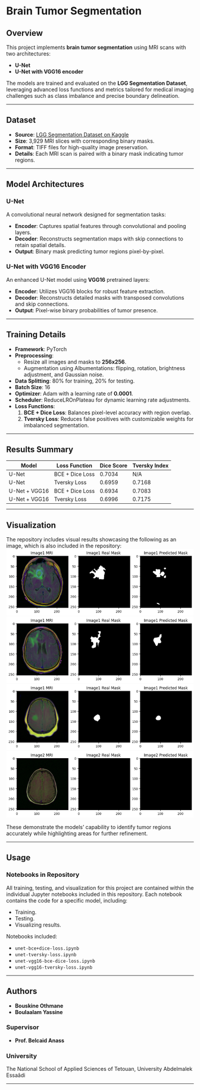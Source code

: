 # Brain Tumor Segmentation

## Overview

This project implements **brain tumor segmentation** using MRI scans with two architectures:

- **U-Net**
- **U-Net with VGG16 encoder**

The models are trained and evaluated on the **LGG Segmentation Dataset**, leveraging advanced loss functions and metrics tailored for medical imaging challenges such as class imbalance and precise boundary delineation.

---

## Dataset

- **Source**: [LGG Segmentation Dataset on Kaggle](https://www.kaggle.com/datasets/mateuszbuda/lgg-mri-segmentation)
- **Size**: 3,929 MRI slices with corresponding binary masks.
- **Format**: TIFF files for high-quality image preservation.
- **Details**: Each MRI scan is paired with a binary mask indicating tumor regions.

---

## Model Architectures

### U-Net

A convolutional neural network designed for segmentation tasks:

- **Encoder**: Captures spatial features through convolutional and pooling layers.
- **Decoder**: Reconstructs segmentation maps with skip connections to retain spatial details.
- **Output**: Binary mask predicting tumor regions pixel-by-pixel.

### U-Net with VGG16 Encoder

An enhanced U-Net model using **VGG16** pretrained layers:

- **Encoder**: Utilizes VGG16 blocks for robust feature extraction.
- **Decoder**: Reconstructs detailed masks with transposed convolutions and skip connections.
- **Output**: Pixel-wise binary probabilities of tumor presence.

---

## Training Details

- **Framework**: PyTorch
- **Preprocessing**:
  - Resize all images and masks to **256x256**.
  - Augmentation using Albumentations: flipping, rotation, brightness adjustment, and Gaussian noise.
- **Data Splitting**: 80% for training, 20% for testing.
- **Batch Size**: 16
- **Optimizer**: Adam with a learning rate of **0.0001**.
- **Scheduler**: ReduceLROnPlateau for dynamic learning rate adjustments.
- **Loss Functions**:
  1. **BCE + Dice Loss**: Balances pixel-level accuracy with region overlap.
  2. **Tversky Loss**: Reduces false positives with customizable weights for imbalanced segmentation.

---

## Results Summary

| Model         | Loss Function   | Dice Score | Tversky Index |
| ------------- | --------------- | ---------- | ------------- |
| U-Net         | BCE + Dice Loss | 0.7034     | N/A           |
| U-Net         | Tversky Loss    | 0.6959     | 0.7168        |
| U-Net + VGG16 | BCE + Dice Loss | 0.6934     | 0.7083        |
| U-Net + VGG16 | Tversky Loss    | 0.6996     | 0.7175        |

---

## Visualization

The repository includes visual results showcasing the following as an image, which is also included in the repository:
![Visualization Example1](./images\4bd8493d-f0aa-4f57-ab9d-ee608b2cf6f3.png)
![Visualization Example2](./images\6c7ba150-eda1-4c29-adc1-99cbcda9f471.png)
![Visualization Example3](./images\8b016071-a224-463c-b944-cecb759a8757.png)
![Visualization Example4](./images\9be349b2-5ec7-443e-8b7a-e3fe47c1edf6.png)

These demonstrate the models’ capability to identify tumor regions accurately while highlighting areas for further refinement.

---

## Usage

### Notebooks in Repository

All training, testing, and visualization for this project are contained within the individual Jupyter notebooks included in this repository. Each notebook contains the code for a specific model, including:

- Training.
- Testing.
- Visualizing results.

Notebooks included:

- `unet-bce+dice-loss.ipynb`
- `unet-tversky-loss.ipynb`
- `unet-vgg16-bce-dice-loss.ipynb`
- `unet-vgg16-tversky-loss.ipynb`

---

## Authors

- **Bouskine Othmane**
- **Boulaalam Yassine**

### Supervisor

- **Prof. Belcaid Anass**

### University

The National School of Applied Sciences of Tetouan, University Abdelmalek Essaâdi

---
